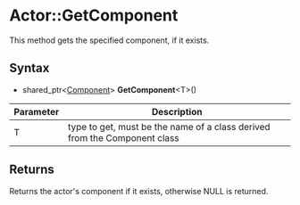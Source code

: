 # Actor::GetComponent

This method gets the specified component, if it exists.

## Syntax

- shared_ptr<[Component](Component.md)\> **GetComponent**<T\>()
  
| Parameter | Description |
|----|----|
| T | type to get, must be the name of a class derived from the Component class |

## Returns

Returns the actor's component if it exists, otherwise NULL is returned.

